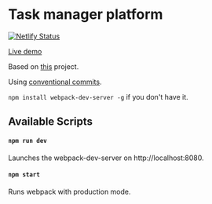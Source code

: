 # Task manager platform
[![Netlify Status](https://api.netlify.com/api/v1/badges/7e389998-c1f3-4ea1-b23a-004a676e9e1f/deploy-status)](https://app.netlify.com/sites/taskmanager-radu/deploys)

[Live demo](https://taskmanager-radu.netlify.app)

Based on [this](https://www.behance.net/gallery/94896375/Task-manager-platform-UXUI?tracking_source=search_projects_recommended%7Cdashboard) project.

Using [conventional commits](https://www.conventionalcommits.org/en/v1.0.0-beta.2/).

`npm install webpack-dev-server -g` if you don't have it.

## Available Scripts

#### `npm run dev`

Launches the webpack-dev-server on http://localhost:8080.<br />

#### `npm start`

Runs webpack with production mode.

